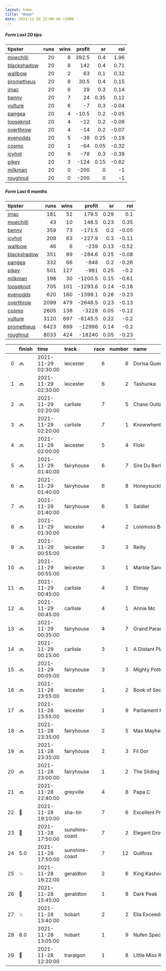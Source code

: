 ```yaml
---   
layout: home  
title: "Home"   
date: 2021-11-28 22:09:48 +1000  
---   
```



##### Form Last 20 tips   

| tipster                                                         |   runs |   wins |   profit |   sr |   roi |
|:----------------------------------------------------------------|-------:|-------:|---------:|-----:|------:|
| [moechilli](https://mrwayneo.github.io/tips/moechilli.html)     |     20 |      8 |    392.5 | 0.4  |  1.96 |
| [blackshadow](https://mrwayneo.github.io/tips/blackshadow.html) |     20 |      8 |    142   | 0.4  |  0.71 |
| [wallbow](https://mrwayneo.github.io/tips/wallbow.html)         |     20 |      2 |     63   | 0.1  |  0.32 |
| [prometheus](https://mrwayneo.github.io/tips/prometheus.html)   |     20 |      8 |     30.5 | 0.4  |  0.15 |
| [jmac](https://mrwayneo.github.io/tips/jmac.html)               |     20 |      6 |     29   | 0.3  |  0.14 |
| [benny](https://mrwayneo.github.io/tips/benny.html)             |     20 |      7 |     24   | 0.35 |  0.12 |
| [vulture](https://mrwayneo.github.io/tips/vulture.html)         |     20 |      6 |     -7   | 0.3  | -0.04 |
| [pangea](https://mrwayneo.github.io/tips/pangea.html)           |     20 |      4 |    -10.5 | 0.2  | -0.05 |
| [looseknot](https://mrwayneo.github.io/tips/looseknot.html)     |     20 |      4 |    -12   | 0.2  | -0.06 |
| [overthrow](https://mrwayneo.github.io/tips/overthrow.html)     |     20 |      4 |    -14   | 0.2  | -0.07 |
| [evenodds](https://mrwayneo.github.io/tips/evenodds.html)       |     20 |      5 |    -38   | 0.25 | -0.19 |
| [cosmo](https://mrwayneo.github.io/tips/cosmo.html)             |     20 |      1 |    -64   | 0.05 | -0.32 |
| [icyhot](https://mrwayneo.github.io/tips/icyhot.html)           |     20 |      6 |    -78   | 0.3  | -0.39 |
| [pikey](https://mrwayneo.github.io/tips/pikey.html)             |     20 |      3 |   -124   | 0.15 | -0.62 |
| [milkman](https://mrwayneo.github.io/tips/milkman.html)         |     20 |      0 |   -200   | 0    | -1    |
| [roughnut](https://mrwayneo.github.io/tips/roughnut.html)       |     20 |      0 |   -200   | 0    | -1    |

##### Form Last 6 months   

| tipster                                                         |   runs |   wins |   profit |   sr |   roi |
|:----------------------------------------------------------------|-------:|-------:|---------:|-----:|------:|
| [jmac](https://mrwayneo.github.io/tips/jmac.html)               |    181 |     52 |    179.5 | 0.29 |  0.1  |
| [moechilli](https://mrwayneo.github.io/tips/moechilli.html)     |     43 |     10 |    148.5 | 0.23 |  0.35 |
| [benny](https://mrwayneo.github.io/tips/benny.html)             |    359 |     73 |   -171.5 | 0.2  | -0.05 |
| [icyhot](https://mrwayneo.github.io/tips/icyhot.html)           |    208 |     63 |   -227.9 | 0.3  | -0.11 |
| [wallbow](https://mrwayneo.github.io/tips/wallbow.html)         |     46 |      6 |   -239   | 0.13 | -0.52 |
| [blackshadow](https://mrwayneo.github.io/tips/blackshadow.html) |    351 |     89 |   -284.6 | 0.25 | -0.08 |
| [pangea](https://mrwayneo.github.io/tips/pangea.html)           |    332 |     66 |   -848   | 0.2  | -0.26 |
| [pikey](https://mrwayneo.github.io/tips/pikey.html)             |    501 |    127 |   -981   | 0.25 | -0.2  |
| [milkman](https://mrwayneo.github.io/tips/milkman.html)         |    198 |     30 |  -1200.5 | 0.15 | -0.61 |
| [looseknot](https://mrwayneo.github.io/tips/looseknot.html)     |    705 |    101 |  -1293.6 | 0.14 | -0.18 |
| [evenodds](https://mrwayneo.github.io/tips/evenodds.html)       |    620 |    160 |  -1399.1 | 0.26 | -0.23 |
| [overthrow](https://mrwayneo.github.io/tips/overthrow.html)     |   2099 |    479 |  -2648.5 | 0.23 | -0.13 |
| [cosmo](https://mrwayneo.github.io/tips/cosmo.html)             |   2605 |    138 |  -3228   | 0.05 | -0.12 |
| [vulture](https://mrwayneo.github.io/tips/vulture.html)         |   3120 |    697 |  -6145.5 | 0.22 | -0.2  |
| [prometheus](https://mrwayneo.github.io/tips/prometheus.html)   |   6423 |    899 | -12996   | 0.14 | -0.2  |
| [roughnut](https://mrwayneo.github.io/tips/roughnut.html)       |   8033 |    424 | -18240   | 0.05 | -0.23 |

|    | finish            | time                | track          |   race |   number | name               |   odds | tipster            |
|---:|:------------------|:--------------------|:---------------|-------:|---------:|:-------------------|-------:|:-------------------|
|  0 | :soon:            | 2021-11-29 02:30:00 | leicester      |      6 |        6 | Dorisa Queen       |   2    | evenodds,overthrow |
|  1 | :soon:            | 2021-11-29 02:30:00 | leicester      |      6 |        2 | Tashunka           |   4.4  | overthrow          |
|  2 | :soon:            | 2021-11-29 02:20:00 | carlisle       |      7 |        5 | Chase Outlaw       |   6.5  | vulture            |
|  3 | :soon:            | 2021-11-29 02:20:00 | carlisle       |      7 |        1 | Knowwhentoholdem   |   4.4  | vulture            |
|  4 | :soon:            | 2021-11-29 02:00:00 | leicester      |      5 |        4 | Floki              |  10    | overthrow          |
|  5 | :soon:            | 2021-11-29 01:40:00 | fairyhouse     |      6 |        7 | Sire Du Berlais    |  19    | vulture            |
|  6 | :soon:            | 2021-11-29 01:40:00 | fairyhouse     |      6 |        8 | Honeysuckle        |   1.4  | milkman            |
|  7 | :soon:            | 2021-11-29 01:40:00 | fairyhouse     |      6 |        5 | Saldier            |   8    | evenodds,overthrow |
|  8 | :soon:            | 2021-11-29 01:30:00 | leicester      |      4 |        2 | Lonimoss Bareliere |   2.8  | overthrow          |
|  9 | :soon:            | 2021-11-29 00:55:00 | leicester      |      3 |        3 | Reilly             |   3    | evenodds,overthrow |
| 10 | :soon:            | 2021-11-29 00:55:00 | leicester      |      3 |        1 | Marble Sands       |   2.15 | overthrow          |
| 11 | :soon:            | 2021-11-29 00:45:00 | carlisle       |      4 |        2 | Elimay             |   1.4  | vulture            |
| 12 | :soon:            | 2021-11-29 00:45:00 | carlisle       |      4 |        1 | Annie Mc           |   4.2  | vulture            |
| 13 | :soon:            | 2021-11-29 00:35:00 | fairyhouse     |      4 |        7 | Grand Paradis      |   9.5  | milkman            |
| 14 | :soon:            | 2021-11-29 00:15:00 | carlisle       |      3 |        1 | A Distant Place    |   1.85 | vulture            |
| 15 | :soon:            | 2021-11-29 00:05:00 | fairyhouse     |      3 |        3 | Mighty Potter      |   4    | milkman            |
| 16 | :soon:            | 2021-11-28 23:55:00 | leicester      |      1 |        2 | Book of Secrets    |   1.85 | evenodds,overthrow |
| 17 | :soon:            | 2021-11-28 23:55:00 | leicester      |      1 |        9 | Parliament Hill    |   5    | looseknot          |
| 18 | :soon:            | 2021-11-28 23:35:00 | fairyhouse     |      2 |        5 | Max Mayhem         |   6.5  | vulture            |
| 19 | :soon:            | 2021-11-28 23:35:00 | fairyhouse     |      2 |        3 | Fil Dor            |   1.5  | vulture            |
| 20 | :soon:            | 2021-11-28 23:00:00 | fairyhouse     |      1 |        2 | The Sliding Rock   |   3.4  | vulture            |
| 21 | :soon:            | 2021-11-28 22:40:00 | greyville      |      4 |        8 | Papa C             |   0    | milkman            |
| 22 | :2nd_place_medal: | 2021-11-28 19:10:00 | sha-tin        |      7 |        6 | Excellent Proposal |   2.25 | milkman            |
| 23 | :2nd_place_medal: | 2021-11-28 17:50:00 | sunshine-coast |      7 |        2 | Elegant Drover     |   2.2  | pangea             |
| 24 | 5.0               | 2021-11-28 17:50:00 | sunshine-coast |      7 |       12 | Gullfoss           |   6    | looseknot          |
| 25 | :boom:            | 2021-11-28 16:22:00 | geraldton      |      2 |        6 | King Kashoo        |   1.8  | vulture            |
| 26 | :2nd_place_medal: | 2021-11-28 15:45:00 | geraldton      |      1 |        8 | Dark Peak          |   2.5  | vulture            |
| 27 | :boom:            | 2021-11-28 13:40:00 | hobart         |      2 |        2 | Ella Exceeds       |   1.35 | vulture            |
| 28 | 8.0               | 2021-11-28 13:05:00 | hobart         |      1 |        9 | Nufen Special      |   6.5  | vulture            |
| 29 | :2nd_place_medal: | 2021-11-28 12:30:00 | traralgon      |      1 |        8 | Little Miss Rich   |   3.7  | looseknot          |